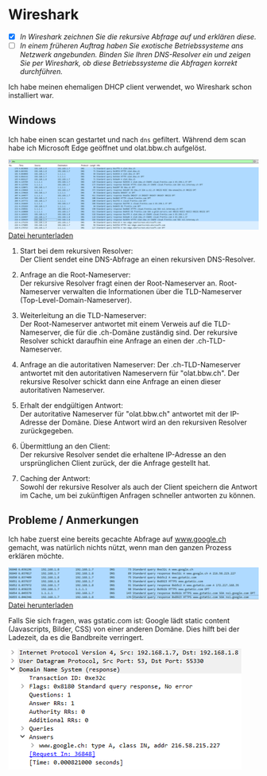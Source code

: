 # Wireshark
- [x] *In Wireshark zeichnen Sie die rekursive Abfrage auf und erklären diese.*
- [ ] *In einem früheren Auftrag haben Sie exotische Betriebssysteme ans Netzwerk angebunden. Binden Sie Ihren DNS-Resolver ein und zeigen Sie per Wireshark, ob diese Betriebssysteme die Abfragen korrekt durchführen.*

Ich habe meinen ehemaligen DHCP client verwendet, wo Wireshark schon installiert war.
## Windows
Ich habe einen scan gestartet und nach `dns` gefiltert. Während dem scan habe ich Microsoft Edge geöffnet und olat.bbw.ch aufgelöst.

![wireshark_3](images/wireshark_3.png)
[Datei herunterladen](../downloadable/olat_dns.pcapng)

1. Start bei dem rekursiven Resolver:  
Der Client sendet eine DNS-Abfrage an einen rekursiven DNS-Resolver.

2. Anfrage an die Root-Nameserver:  
Der rekursive Resolver fragt einen der Root-Nameserver an. Root-Nameserver verwalten die Informationen über die TLD-Nameserver (Top-Level-Domain-Nameserver).

3. Weiterleitung an die TLD-Nameserver:  
Der Root-Nameserver antwortet mit einem Verweis auf die TLD-Nameserver, die für die .ch-Domäne zuständig sind. Der rekursive Resolver schickt daraufhin eine Anfrage an einen der .ch-TLD-Nameserver.

4. Anfrage an die autoritativen Nameserver:
Der .ch-TLD-Nameserver antwortet mit den autoritativen Nameservern für "olat.bbw.ch". Der rekursive Resolver schickt dann eine Anfrage an einen dieser autoritativen Nameserver.

5. Erhalt der endgültigen Antwort:  
Der autoritative Nameserver für "olat.bbw.ch" antwortet mit der IP-Adresse der Domäne. Diese Antwort wird an den rekursiven Resolver zurückgegeben.

6. Übermittlung an den Client:  
Der rekursive Resolver sendet die erhaltene IP-Adresse an den ursprünglichen Client zurück, der die Anfrage gestellt hat.

7. Caching der Antwort:  
Sowohl der rekursive Resolver als auch der Client speichern die Antwort im Cache, um bei zukünftigen Anfragen schneller antworten zu können.

## Probleme / Anmerkungen
Ich habe zuerst eine bereits gecachte Abfrage auf www.google.ch gemacht, was natürlich nichts nützt, wenn man den ganzen Prozess erklären möchte.

![wireshark_1](images/wireshark_1.png)  
[Datei herunterladen](../downloadable/windows_dns.pcapng)

Falls Sie sich fragen, was gstatic.com ist: Google lädt static content (Javascripts, Bilder, CSS) von einer anderen Domäne. Dies hilft bei der Ladezeit, da es die Bandbreite verringert.

![wireshark_2](images/wireshark_2.png)
